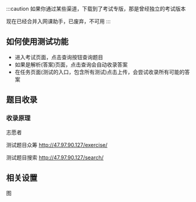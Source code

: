 :::caution
如果你通过某些渠道，下载到了考试专版，那是曾经独立的考试版本

现在已经合并入网课助手，已废弃，不可用
:::


## 如何使用测试功能
- 进入考试页面，点击查询按钮查询题目
- 如果是解析(答案)页面，点击查询会自动收录答案
- 在任务页面(测试的入口，包含所有测试)点击上传，会尝试收录所有可能的答案

## 题目收录
### 收录原理
志愿者

测试题目众筹
http://47.97.90.127/exercise/

测试题目搜索
http://47.97.90.127/search/

## 相关设置
图


